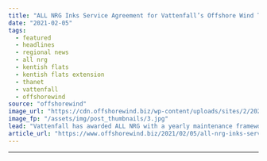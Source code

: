 ```yaml
---
title: "ALL NRG Inks Service Agreement for Vattenfall’s Offshore Wind Trio"
date: "2021-02-05"
tags: 
  - featured
  - headlines
  - regional news
  - all nrg
  - kentish flats
  - kentish flats extension
  - thanet
  - vattenfall
  - offshorewind
source: "offshorewind"
image_url: "https://cdn.offshorewind.biz/wp-content/uploads/sites/2/2021/02/05091022/ALL-NRG-Wins-Maintenance-Contract-for-Vattenfalls-Offshore-Wind-Trio.jpg"
image_fp: "/assets/img/post_thumbnails/3.jpg"
lead: "Vattenfall has awarded ALL NRG with a yearly maintenance framework agreement for three of"
article_url: "https://www.offshorewind.biz/2021/02/05/all-nrg-inks-service-agreement-for-vattenfalls-offshore-wind-trio/"
---
```


---
